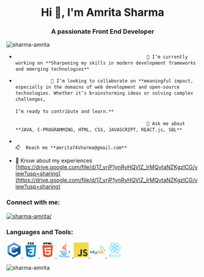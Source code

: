 <h1 align="center">Hi 👋, I'm Amrita Sharma</h1>
<h3 align="center">A passionate Front End Developer</h3>

<p align="left"> <img src="https://komarev.com/ghpvc/?username=sharma-amrita&label=Profile%20views&color=0e75b6&style=flat" alt="sharma-amrita" /> </p>

-                                                     🔭 I’m currently working on **Sharpening my skills in modern development frameworks and emerging technologies**

-                  👯 I’m looking to collaborate on **meaningful impact, especially in the domains of web development and open-source technologies. Whether it’s brainstorming ideas or solving complex challenges, 
                                                                                     I’m ready to contribute and learn.**

                                                      💬 Ask me about **JAVA, C-PROGRAMMING, HTML, CSS, JAVASCRIPT, REACT.js, SQL**

-                                                                                 📫  Reach me **amrita74sharma@gmail.com**

- 📄 Know about my experiences [https://drive.google.com/file/d/17_yrjP1ynRyHQVlZ_lrMQvtaNZKgzICG/view?usp=sharing](https://drive.google.com/file/d/17_yrjP1ynRyHQVlZ_lrMQvtaNZKgzICG/view?usp=sharing)

<h3 align="left">Connect with me:</h3>
<p align="left">
<a href="https://linkedin.com/in/sharma-amrita/" target="blank"><img align="center" src="https://raw.githubusercontent.com/rahuldkjain/github-profile-readme-generator/master/src/images/icons/Social/linked-in-alt.svg" alt="sharma-amrita/" height="30" width="40" /></a>
</p>

<h3 align="left">Languages and Tools:</h3>
<p align="left"> <a href="https://www.cprogramming.com/" target="_blank" rel="noreferrer"> <img src="https://raw.githubusercontent.com/devicons/devicon/master/icons/c/c-original.svg" alt="c" width="40" height="40"/> </a> <a href="https://www.w3schools.com/css/" target="_blank" rel="noreferrer"> <img src="https://raw.githubusercontent.com/devicons/devicon/master/icons/css3/css3-original-wordmark.svg" alt="css3" width="40" height="40"/> </a> <a href="https://www.w3.org/html/" target="_blank" rel="noreferrer"> <img src="https://raw.githubusercontent.com/devicons/devicon/master/icons/html5/html5-original-wordmark.svg" alt="html5" width="40" height="40"/> </a> <a href="https://www.java.com" target="_blank" rel="noreferrer"> <img src="https://raw.githubusercontent.com/devicons/devicon/master/icons/java/java-original.svg" alt="java" width="40" height="40"/> </a> <a href="https://developer.mozilla.org/en-US/docs/Web/JavaScript" target="_blank" rel="noreferrer"> <img src="https://raw.githubusercontent.com/devicons/devicon/master/icons/javascript/javascript-original.svg" alt="javascript" width="40" height="40"/> </a> <a href="https://www.mysql.com/" target="_blank" rel="noreferrer"> <img src="https://raw.githubusercontent.com/devicons/devicon/master/icons/mysql/mysql-original-wordmark.svg" alt="mysql" width="40" height="40"/> </a> <a href="https://reactjs.org/" target="_blank" rel="noreferrer"> <img src="https://raw.githubusercontent.com/devicons/devicon/master/icons/react/react-original-wordmark.svg" alt="react" width="40" height="40"/> </a> </p>

<p><img align="center" src="https://github-readme-stats.vercel.app/api/top-langs?username=sharma-amrita&show_icons=true&locale=en&layout=compact" alt="sharma-amrita" /></p>
